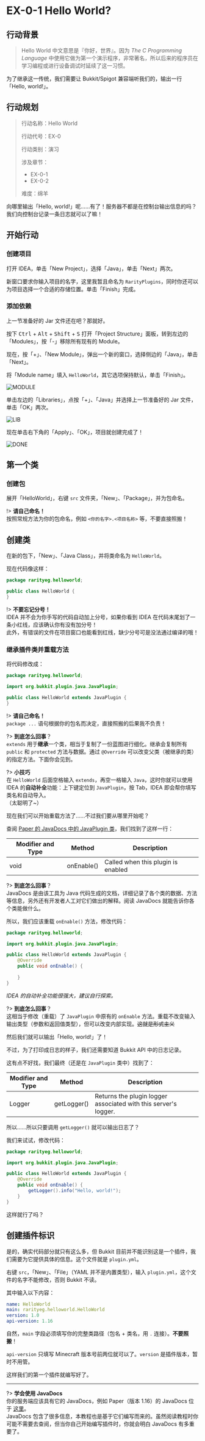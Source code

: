 # EX-0-1 Hello World?

## 行动背景

> Hello World 中文意思是『你好，世界』。因为 *The C Programming Language* 中使用它做为第一个演示程序，非常著名，所以后来的程序员在学习编程或进行设备调试时延续了这一习惯。

为了继承这一传统，我们需要让 Bukkit/Spigot 兼容端听我们的，输出一行「Hello, world!」。

## 行动规划

> 行动名称：Hello World
>
> 行动代号：EX-0
>
> 行动类别：演习
>
> 涉及章节：
>
> - EX-0-1
> - EX-0-2
>
> 难度：绵羊

向哪里输出「Hello, world!」呢……有了！服务器不都是在控制台输出信息的吗？我们向控制台记录一条日志就可以了嘛！

## 开始行动

### 创建项目

打开 IDEA，单击「New Project」，选择「Java」，单击「Next」两次。

新窗口要求你输入项目的名字，这里我暂且命名为 `RarityPlugins`，同时你还可以为项目选择一个合适的存储位置。单击「Finish」完成。

### 添加依赖

上一节准备好的 Jar 文件还在吧？那就好。

按下 <kbd>Ctrl</kbd> + <kbd>Alt</kbd> + <kbd>Shift</kbd> + <kbd>S</kbd> 打开「Project Structure」面板，转到左边的「Modules」，按「-」移除所有现有的 Module。

现在，按「+」、「New Module」，弹出一个新的窗口，选择侧边的「Java」，单击「Next」。

将「Module name」填入 `HelloWorld`，其它选项保持默认，单击「Finish」。

![MODULE](https://i.loli.net/2021/01/31/Az28OC17rdusqHE.png)

单击左边的「Libraries」，点按「+」、「Java」并选择上一节准备好的 Jar 文件，单击「OK」两次。

![LIB](https://i.loli.net/2021/01/31/A3TiU9owL54CWBv.png)

现在单击右下角的「Apply」、「OK」，项目就创建完成了！

![DONE](https://i.loli.net/2021/01/31/VKyYlBIqQPjMfNX.png)

## 第一个类

### 创建包

展开「HelloWorld」，右键 `src` 文件夹，「New」、「Package」，并为包命名。

!> **请自己命名！**<br/>按照常规方法为你的包命名，例如 `<你的名字>.<项目名称>` 等，不要直接照搬！

## 创建类

在新的包下，「New」、「Java Class」，并将类命名为 `HelloWorld`。

现在代码像这样：

```java
package rarityeg.helloworld;

public class HelloWorld {
}
```

!> **不要忘记分号！**<br/>IDEA 并不会为你手写的代码自动加上分号，如果你看到 IDEA 在代码末尾划了一条小红线，应该确认你有没有加分号！<br/>此外，有错误的文件在项目窗口也能看到红线，缺少分号可是没法通过编译的哦！

### 继承插件类并重载方法

将代码修改成：

```java
package rarityeg.helloworld;

import org.bukkit.plugin.java.JavaPlugin;

public class HelloWorld extends JavaPlugin {
}
```

!> **请自己命名！**<br/>`package ...` 语句根据你的包名而决定，直接照搬的后果我不负责！

?> **到底怎么回事**？<br/>`extends` 用于**继承**一个类，相当于复制了一份蓝图进行细化。继承会复制所有 `public` 和 `protected` 方法与数据。通过 `@Override` 可以改变父类（被继承的类）的指定方法。下面你会见到。

?> **小技巧**<br/>在 `HelloWorld` 后面空格输入 `extends`，再空一格输入 `Java`，这时你就可以使用 IDEA 的**自动补全**功能：上下键定位到 `JavaPlugin`，按 Tab，IDEA 即会帮你填写类名和自动导入。<br/>（太聪明了~）

现在我们可以开始重载方法了……不过我们要从哪里开始呢？

查阅 [Paper 的 JavaDocs 中的 JavaPlugin 类](https://papermc.io/javadocs/paper/1.16/org/bukkit/plugin/java/JavaPlugin.html)，我们找到了这样一行：

| Modifier and Type | Method     | Description                        |
| ----------------- | ---------- | ---------------------------------- |
| void              | onEnable() | Called when this plugin is enabled |

?> **到底怎么回事**？<br/>JavaDocs 是由该工具为 Java 代码生成的文档，详细记录了各个类的数据、方法等信息，另外还有开发者人工对它们做出的解释。阅读 JavaDocs 就能告诉你各个类能做什么。

所以，我们应该重载 `onEnable()` 方法，修改代码：

```java
package rarityeg.helloworld;

import org.bukkit.plugin.java.JavaPlugin;

public class HelloWorld extends JavaPlugin {
    @Override
    public void onEnable() {
        
    }
}
```

*IDEA 的自动补全功能很强大，建议自行探索。*

?> **到底怎么回事**？<br/>这相当于修改（重载）了 `JavaPlugin` 中原有的 `onEnable` 方法。重载不改变输入输出类型（参数和返回值类型），但可以改变内部实现。~~这就是形式主义~~

然后我们就可以输出「Hello, world!」了！

不过，为了打印成日志的样子，我们还需要知道 Bukkit API 中的日志记录。

这有点不好找，我们最终（还是在 `JavaPlugin` 类中）找到了：

| Modifier and Type | Method     | Description                                                  |
| ----------------- | ---------- | ------------------------------------------------------------ |
| Logger            | getLogger() | Returns the plugin logger associated with this server's logger. |

所以……所以只要调用 `getLogger()` 就可以输出日志了？

我们来试试，修改代码：

```java
package rarityeg.helloworld;

import org.bukkit.plugin.java.JavaPlugin;

public class HelloWorld extends JavaPlugin {
    @Override
    public void onEnable() {
        getLogger().info("Hello, world!");
    }
}
```

这样就行了吗？

## 创建插件标识

是的，确实代码部分就只有这么多，但 Bukkit 目前并不能识别这是一个插件，我们需要为它提供具体的信息。这个文件就是 `plugin.yml`。

右键 `src`，「New」、「File」（YAML 并不是内置类型），输入 `plugin.yml`，这个文件的名字不能修改，否则 Bukkit 不读。

其中输入以下内容：

```yaml
name: HelloWorld
main: rarityeg.helloworld.HelloWorld
version: 1.0
api-version: 1.16
```

自然，`main` 字段必须填写你的完整类路径（包名 + 类名，用 `.` 连接）。**不要照搬**！

`api-version` 只填写 Minecraft 版本号前两位就可以了。`version` 是插件版本，暂时不用管。

这样我们的第一个插件就编写好了。

---

?> **学会使用 JavaDocs**<br/>你的服务端应该具有它的 JavaDocs，例如 Paper（版本 1.16）的 JavaDocs 位于 [这里](https://papermc.io/javadocs/paper/1.16/overview-summary.html)。<br/>JavaDocs 包含了很多信息，本教程也是基于它们编写而来的。虽然阅读教程时你可能不需要去查阅，但当你自己开始编写插件时，你就会明白 JavaDocs 有多重要了。
